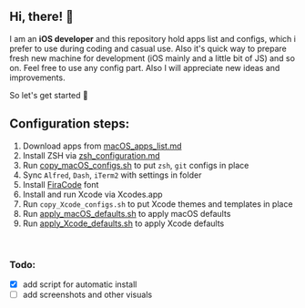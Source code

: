 ## Hi, there! 👋

I am an **iOS developer** and this repository hold apps list and configs, which i prefer to use during coding and casual use. 
Also it's quick way to prepare fresh new machine for development (iOS mainly and a little bit of JS) and so on.
Feel free to use any config part.
Also I will appreciate new ideas and improvements. 

So let's get started 🚀

## Configuration steps:

1. Download apps from  [macOS_apps_list.md](macOS_apps_list.md)  
2. Install ZSH via [zsh_configuration.md](zsh_configuration.md)  
3. Run [copy_macOS_configs.sh](copy_macOS_configs.sh) to put `zsh`, `git` configs in place
4. Sync `Alfred`, `Dash`, `iTerm2` with settings in folder  
5. Install [FiraCode](https://github.com/tonsky/FiraCode) font  
6. Install and run Xcode via Xcodes.app
7. Run `copy_Xcode_configs.sh` to put Xcode themes and templates in place
8. Run [apply_macOS_defaults.sh](apply_macOS_defaults.sh) to apply macOS defaults
9. Run [apply_Xcode_defaults.sh](apply_Xcode_defaults.sh) to apply Xcode defaults

</br>

### Todo:  
- [x] add script for automatic install
- [ ] add screenshots and other visuals
